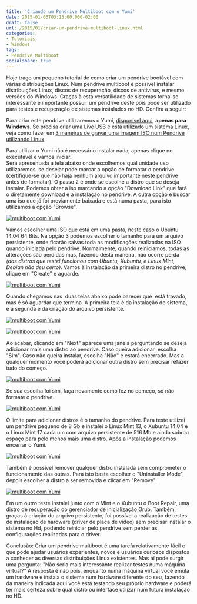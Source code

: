 ```yaml
---
title: 'Criando um Pendrive Multiboot com o Yumi'
date: 2015-01-03T03:15:00.000-02:00
draft: false
url: /2015/01/criar-um-pendrive-multiboot-linux.html
categories:
- Tutoriais
- Windows
tags: 
- Pendrive Multiboot
socialshare: true
---
```


Hoje trago um pequeno tutorial de como criar um pendrive bootável com várias distribuições Linux. Num pendrive multiboot é possível instalar distribuições Linux, discos de recuperação, discos de antivírus, e mesmo versões do Windows. Graças à esta versatilidade de sistemas torna-se interessante e importante possuir um pendrive deste pois pode ser utilizado para testes e recuperação de sistemas instalados no HD. Confira a seguir:
 
<!--more-->

Para criar este pendrive utilizaremos o Yumi, [disponível aqui](http://www.pendrivelinux.com/yumi-multiboot-usb-creator/), **apenas para Windows**. Se precisa criar uma Live USB e está utilizado um sistema Linux, veja como fazer em [3 maneiras de gravar uma imagem ISO num Pendrive utilizando Linux](https://info.wsouza.com.br/2020/04/3-maneiras-de-gravar-uma-imagem-iso-num-pendrive-utilizando-linux.html).  

  
  

Para utilizar o Yumi não é necessário instalar nada, apenas clique no executável e vamos iniciar.  
Será apresentada a tela abaixo onde escolhemos qual unidade usb utilizaremos, se desejar pode marcar a opção de formatar o pendrive (certifique-se que não haja nenhum arquivo importante neste pendrive antes de formatar). O passo 2 é onde se escolhe a distro que se deseja instalar. Podemos obter a iso marcando a opção "Download Link" que fará o diretamente download e a instalação no pendrive. A outra opção é buscar uma iso que já foi previamente baixada e está numa pasta, para isto utilizamos a opção "Browse".

  

[![multiboot com Yumi](https://1.bp.blogspot.com/-nfFJAn6OygA/VKiz_G6P5-I/AAAAAAAABF8/ZZ2obEIRvrY/s1600/yumi3.png "multiboot com Yumi")](http://1.bp.blogspot.com/-nfFJAn6OygA/VKiz_G6P5-I/AAAAAAAABF8/ZZ2obEIRvrY/s1600/yumi3.png)

  
Vamos escolher uma ISO que está em uma pasta, neste caso o Ubuntu 14.04 64 Bits. Na opção 3 podemos escolher o tamanho para um arquivo persistente, onde ficarão salvas toda as modificações realizadas na ISO quando iniciada pelo pendrive. Normalmente, quando reiniciamos, todas as alterações são perdidas mas, fazendo desta maneira, não ocorre perda _(das distros que testei funcionou com Ubuntu, Xubuntu, e Linux Mint, Debian não deu certo)_. Vamos à instalação da primeira distro no pendrive, clique em "Create" e aguarde.

  

[![multiboot com Yumi](https://2.bp.blogspot.com/--Bv-0lyBwvE/VKiz_7FaOTI/AAAAAAAABGI/GHBijzI6gxE/s1600/yumi5.png "multiboot com Yumi")](http://2.bp.blogspot.com/--Bv-0lyBwvE/VKiz_7FaOTI/AAAAAAAABGI/GHBijzI6gxE/s1600/yumi5.png)

  

Quando chegamos nas  duas telas abaixo pode parecer que  está travado, mas é só aguardar que termina. A primeira tela é da instalação do sistema, e a segunda é da criação do arquivo persistente.

  

[![multiboot com Yumi](https://1.bp.blogspot.com/-_3K5NCl41oQ/VKi0AADnzBI/AAAAAAAABGg/Osa7SJqEMZg/s1600/yumi7.png "multiboot com Yumi")](http://1.bp.blogspot.com/-_3K5NCl41oQ/VKi0AADnzBI/AAAAAAAABGg/Osa7SJqEMZg/s1600/yumi7.png)

  

[![multiboot com Yumi](https://1.bp.blogspot.com/-E90ygn2ebNk/VKi0AH-LbuI/AAAAAAAABGU/A2s1g0ghbeU/s1600/yumi8.png "multiboot com Yumi")](http://1.bp.blogspot.com/-E90ygn2ebNk/VKi0AH-LbuI/AAAAAAAABGU/A2s1g0ghbeU/s1600/yumi8.png)

  

Ao acabar, clicando em "Next" aparece uma janela perguntando se deseja adicionar mais uma distro ao pendrive. Caso queira adicionar  escolha "Sim". Caso não queira instalar, escolha "Não" e estará encerrado. Mas a qualquer momento você poderá adicionar outra distro sem precisar refazer tudo do começo.

  

[![multiboot com Yumi](https://1.bp.blogspot.com/-h7O-Suk000I/VKiz-LQR7FI/AAAAAAAABFk/Ktivy2PYGtI/s1600/yumi10.png "multiboot com Yumi")](http://1.bp.blogspot.com/-h7O-Suk000I/VKiz-LQR7FI/AAAAAAAABFk/Ktivy2PYGtI/s1600/yumi10.png)

  

Se sua escolha foi sim, faça novamente como fez no começo, só não formate o pendrive.

  

[![multiboot com Yumi](https://1.bp.blogspot.com/-XyqrCh89mRY/VKiz-Xf3b3I/AAAAAAAABFg/-XOZSWAd6ak/s1600/yumi11.png "multiboot com Yumi")](http://1.bp.blogspot.com/-XyqrCh89mRY/VKiz-Xf3b3I/AAAAAAAABFg/-XOZSWAd6ak/s1600/yumi11.png)

  

O limite para adicionar distros é o tamanho do pendrive. Para teste utilizei um pendrive pequeno de 8 Gb e instalei o Linux Mint 13, o Xubuntu 14.04 e o Linux Mint 17 cada um com arquivo persistente de 516 Mb e ainda sobrou espaço para pelo menos mais uma distro. Após a instalação podemos encerrar o Yumi.

  

[![multiboot com Yumi](https://4.bp.blogspot.com/-gcAp7ycnEZA/VKiz-4FjaYI/AAAAAAAABFw/ZGWaDK9hFH0/s1600/yumi12.png "multiboot com Yumi")](http://4.bp.blogspot.com/-gcAp7ycnEZA/VKiz-4FjaYI/AAAAAAAABFw/ZGWaDK9hFH0/s1600/yumi12.png)

  

Também é possível remover qualquer distro instalada sem comprometer o funcionamento das outras. Para isto basta escolher o "Uninstaller Mode", depois escolher a distro a ser removida e clicar em "Remove".

  

[![multiboot com Yumi](https://3.bp.blogspot.com/-lkfkIF-17Sk/VKiz_onVVdI/AAAAAAAABGE/xFtHcohGS1Q/s1600/yumi40.png "multiboot com Yumi")](http://3.bp.blogspot.com/-lkfkIF-17Sk/VKiz_onVVdI/AAAAAAAABGE/xFtHcohGS1Q/s1600/yumi40.png)

  

Em um outro teste instalei junto com o Mint e o Xubuntu o Boot Repair, uma distro de recuperação do gerenciador de inicialização Grub. Também, graças à criação do arquivo persistente, foi possível a realização de testes de instalação de hardware (driver de placa de vídeo) sem precisar instalar o sistema no Hd, podendo reiniciar pelo pendrive sem perder as configurações realizadas para o driver.  
  
Conclusão: Criar um pendrive multiboot é uma tarefa relativamente fácil e que pode ajudar usuários experientes, novos e usuários curiosos dispostos a conhecer as diversas distribuições Linux existentes. Mas aí pode surgir uma pergunta: "Não seria mais interessante realizar testes numa máquina virtual?" A resposta é não pois, enquanto numa máquina virtual você emula um hardware e instala o sistema num hardware diferente do seu, fazendo da maneira indicada aqui você está testando seu próprio hardware e poderá ter mais certeza sobre qual distro ou interface utilizar num futura instalação no HD.
